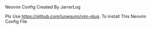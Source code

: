 
Neovim Config Created By JarrerLog

Pls Use <https://github.com/junegunn/vim-plug>.
To install This Neovim Config File

